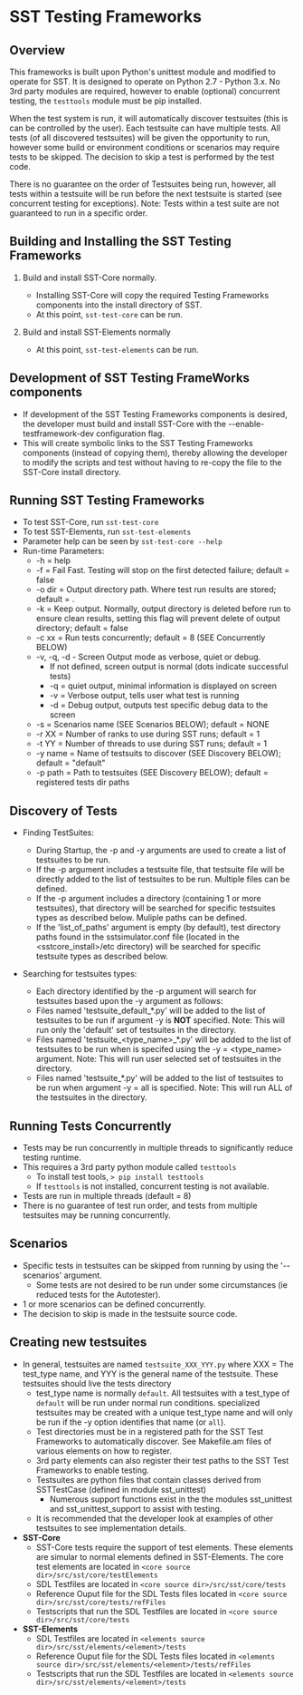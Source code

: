 # SST Testing Frameworks

## Overview
This frameworks is built upon Python's unittest module and modified to operate for SST.  It is designed to operate on Python 2.7 - Python 3.x.  No 3rd party modules are required, however to enable (optional) concurrent testing, the `testtools` module must be pip installed.  

When the test system is run, it will automatically discover testsuites (this is can be controlled by the user).  Each testsuite can have multiple tests.  All tests (of all discovered testsuites) will be given the opportunity to run, however some build or environment conditions or scenarios may require tests to be skipped.  The decision to skip a test is performed by the test code.

There is no guarantee on the order of Testsuites being run, however, all tests within a testsuite will be run before the next testsuite is started (see concurrent testing for exceptions).  Note: Tests within a test suite are not guaranteed to run in a specific order.  

## Building and Installing the SST Testing Frameworks

1. Build and install SST-Core normally. 
   * Installing SST-Core will copy the required Testing Frameworks components into the install directory of SST.  
   * At this point, ```sst-test-core``` can be run. 

1. Build and install SST-Elements normally
   * At this point, ```sst-test-elements``` can be run. 

## Development of SST Testing FrameWorks components
   * If development of the SST Testing Frameworks components is desired, the developer must build and install SST-Core with the --enable-testframework-dev configuration flag.
   * This will create symbolic links to the SST Testing Frameworks components (instead of copying them), thereby allowing the developer to modify the scripts and test without having to re-copy the file to the SST-Core install directory.
    
## Running SST Testing Frameworks
  * To test SST-Core, run ```sst-test-core```
  * To test SST-Elements, run ```sst-test-elements```
  * Parameter help can be seen by ```sst-test-core --help```
  * Run-time Parameters:
     * -h = help
     * -f = Fail Fast. Testing will stop on the first detected failure; default = false
     * -o dir = Output directory path. Where test run results are stored; default = .
     * -k = Keep output.  Normally, output directory is deleted before run to ensure clean results, setting this flag will prevent delete of output directory; default = false
     * -c xx = Run tests concurrently; default = 8  (SEE Concurrently BELOW)
     * -v, -q, -d - Screen Output mode as verbose, quiet or debug.  
        * If not defined, screen output is normal (dots indicate successful tests)
        * -q = quiet output, minimal information is displayed on screen
        * -v = Verbose output, tells user what test is running
        * -d = Debug output, outputs test specific debug data to the screen
     * -s = Scenarios name (SEE Scenarios BELOW); default = NONE
     * -r XX = Number of ranks to use during SST runs; default = 1
     * -t YY = Number of threads to use during SST runs; default = 1
     * -y name = Name of testsuits to discover (SEE Discovery BELOW); default = "default"
     * -p path = Path to testsuites (SEE Discovery BELOW); default = registered tests dir paths
     
## Discovery of Tests
   * Finding TestSuites:
      * During Startup, the -p and -y arguments are used to create a list of testsuites to be run.
      - If the -p argument includes a testsuite file, that testsuite file will be directly added to the list of testsuites to be run.  Multiple files can be defined.
      - If the -p argument includes a directory (containing 1 or more testsuites), that directory will be searched for specific testsuites types as described below.  Muliple paths can be defined.  
      - If the 'list_of_paths' argument is empty (by default), test directory paths found in the sstsimulator.conf file (located in the <sstcore_install>/etc directory) will be searched for specific testsuite types as described below.

   * Searching for testsuites types:
      * Each directory identified by the -p argument will search for testsuites based upon the -y argument as follows:
      - Files named 'testsuite_default_*.py' will be added to the list of testsuites to be run if argument -y is **NOT** specified. Note: This will run only the 'default' set of testsuites in the directory.
      - Files named 'testsuite_<type_name>_*.py' will be added to the list of testsuites to be run when <typename> is specifed using the -y = <type_name> argument. Note: This will run user selected set of testsuites in the directory.
      - Files named 'testsuite_*.py' will be added to the list of testsuites to be run when argument -y = all is specified. Note: This will run ALL of the testsuites in the directory.

## Running Tests Concurrently
   * Tests may be run concurrently in multiple threads to significantly reduce testing runtime.
   * This requires a 3rd party python module called ```testtools```
      * To install test tools, ```> pip install testtools```
      * If ```testtools``` is not installed, concurrent testing is not available.
   * Tests are run in multiple threads (default = 8) 
   * There is no guarantee of test run order, and tests from multiple testsuites may be running concurrently.
 
## Scenarios
   * Specific tests in testsuites can be skipped from running by using the '--scenarios' argument.  
      * Some tests are not desired to be run under some circumstances (ie reduced tests for the Autotester).
   * 1 or more scenarios can be defined concurrently.
   * The decision to skip is made in the testsuite source code.

## Creating new testsuites
  * In general, testsuites are named `testsuite_XXX_YYY.py` where XXX = The test_type name, and YYY is the general name of the testsuite.  These testsuites should live the tests directory 
     - test_type name is normally `default`.  All testsuites with a test_type of `default` will be run under normal run conditions.  specialized testsuites may be created with a unique test_type name and will only be run if the -y option identifies that name (or `all`).
     - Test directories must be in a registered path for the SST Test Frameworks to automatically discover.  See Makefile.am files of various elements on how to register.
     - 3rd party elements can also register their test paths to the SST Test Frameworks to enable testing. 
     - Testsuites are python files that contain classes derived from SSTTestCase (defined in module sst_unittest)
        - Numerous support functions exist in the the modules sst_unittest and sst_unittest_support to assist with testing.
     - It is recommended that the developer look at examples of other testsuites to see implementation details.
  * **SST-Core**
     * SST-Core tests require the support of test elements.  These elements are simular to normal elements defined in SST-Elements.  The core test elements are located in `<core source dir>/src/sst/core/testElements`
     * SDL Testfiles are located in `<core source dir>/src/sst/core/tests`
     * Reference Ouput file for the SDL Tests files located in `<core source dir>/src/sst/core/tests/refFiles`
     * Testscripts that run the SDL Testfiles are located in `<core source dir>/src/sst/core/tests`     
 * **SST-Elements**
     * SDL Testfiles are located in `<elements source dir>/src/sst/elements/<element>/tests`
     * Reference Ouput file for the SDL Tests files located in `<elements source dir>/src/sst/elements/<element>/tests/refFiles`
     * Testscripts that run the SDL Testfiles are located in `<elements source dir>/src/sst/elements/<element>/tests`
